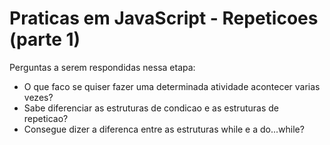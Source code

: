 # Praticas em JavaScript - Repeticoes (parte 1)

Perguntas a serem respondidas nessa etapa:
- O que faco se quiser fazer uma determinada atividade acontecer varias vezes?
- Sabe diferenciar as estruturas de condicao e as estruturas de repeticao?
- Consegue dizer a diferenca entre as estruturas while e a do...while?
